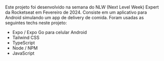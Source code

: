 Este projeto foi desenvolvido na semana do NLW (Next Level Week) Expert da Rocketseat em Fevereiro de 2024. 
Consiste em um aplicativo para Android simulando um app de delivery de comida. 
Foram usadas as seguintes techs neste projeto: 
  - Expo / Expo Go para celular Android
  - Tailwind CSS
  - TypeScript
  - Node / NPM
  - JavaScript
